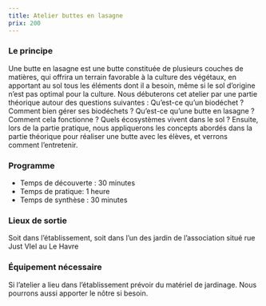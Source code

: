 ```yaml
---
title: Atelier buttes en lasagne
prix: 200
---
```


### Le principe

Une butte en lasagne est une butte constituée de plusieurs couches de matières, qui offrira un terrain favorable à la culture des végétaux, en apportant au sol tous les éléments dont il a besoin, même si le sol d’origine n’est pas optimal pour la culture.
Nous débuterons cet atelier par une partie théorique autour des questions suivantes : Qu’est-ce qu’un biodéchet ? Comment bien gérer ses biodéchets ? Qu’est-ce qu’une butte en lasagne ? Comment cela fonctionne ? Quels écosystèmes vivent dans le sol ?
Ensuite, lors de la partie pratique, nous appliquerons les concepts abordés dans la partie théorique pour réaliser une butte avec les élèves, et verrons comment l’entretenir.

<nuxt-img format="webp" src="/prestations/buttes/lasagnes.png" lazy="loading">

### Programme

- Temps de découverte : 30 minutes
- Temps de pratique: 1 heure
- Temps de synthèse : 30 minutes

### Lieux de sortie

Soit dans l’établissement, soit dans l’un des jardin de l’association situé rue Just VIel au Le Havre

### Équipement nécessaire

Si l’atelier a lieu dans l’établissement prévoir du matériel de jardinage. Nous pourrons aussi apporter le nôtre si besoin.
